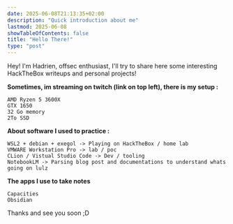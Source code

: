 ```yaml
---
date: 2025-06-08T21:13:35+02:00
description: "Quick introduction about me"
lastmod: 2025-06-08
showTableOfContents: false
title: "Hello There!"
type: "post"
---
```


Hey! I'm Hadrien, offsec enthusiast, I'll try to share here some interesting HackTheBox writeups and personal projects!

**Sometimes, im streaming on twitch (link on top left), there is my setup :**

```
AMD Ryzen 5 3600X
GTX 1650
32 Go memory
2To SSD
```

**About software I used to practice :**
```
WSL2 + debian + exegol -> Playing on HackTheBox / home lab
VMWARE Workstation Pro -> lab / poc
CLion / Vistual Studio Code -> Dev / tooling
NotebookLM -> Parsing blog post and documentations to understand whats going on lulz
```

**The apps I use to take notes**
```
Capacities
Obsidian
```

Thanks and see you soon ;D